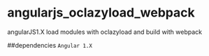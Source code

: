 # angularjs_oclazyload_webpack
angularJS1.X load modules with oclazyload and build with webpack

##dependencies
`Angular 1.X`
